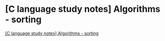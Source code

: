 # [C language study notes] Algorithms - sorting
[[C language study notes] Algorithms - sorting](https://aiwithcloud.com/2022/09/19/c_language_study_notes_algorithms___sorting/)